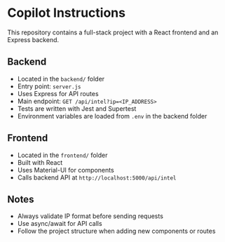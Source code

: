 # Copilot Instructions

This repository contains a full-stack project with a React frontend and an Express backend.

## Backend

- Located in the `backend/` folder
- Entry point: `server.js`
- Uses Express for API routes
- Main endpoint: `GET /api/intel?ip=<IP_ADDRESS>`
- Tests are written with Jest and Supertest
- Environment variables are loaded from `.env` in the backend folder

## Frontend

- Located in the `frontend/` folder
- Built with React
- Uses Material-UI for components
- Calls backend API at `http://localhost:5000/api/intel`

## Notes

- Always validate IP format before sending requests
- Use async/await for API calls
- Follow the project structure when adding new components or routes
